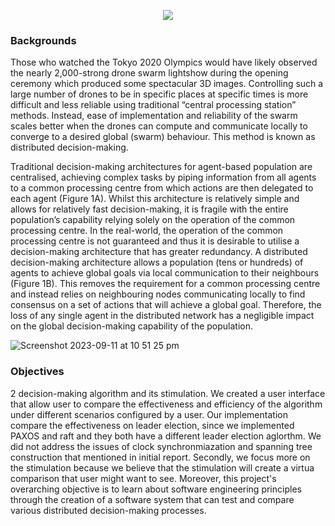 <p align="center">
  <img src="[http://some_place.com/image.png](https://github.com/tingkelvin/Cowboys-Aliens/assets/49113121/98b5756a-9656-449e-b61b-c8bb7a14b95f)" />
</p>

### Backgrounds

Those who watched the Tokyo 2020 Olympics would have likely observed the nearly 2,000-strong drone swarm
lightshow during the opening ceremony which produced some spectacular 3D images. Controlling such a large
number of drones to be in specific places at specific times is more difficult and less reliable using traditional “central
processing station” methods. Instead, ease of implementation and reliability of the swarm scales better when the
drones can compute and communicate locally to converge to a desired global (swarm) behaviour. This method is
known as distributed decision-making.

Traditional decision-making architectures for agent-based population are centralised, achieving complex tasks by
piping information from all agents to a common processing centre from which actions are then delegated to each
agent (Figure 1A). Whilst this architecture is relatively simple and allows for relatively fast decision-making, it is
fragile with the entire population’s capability relying solely on the operation of the common processing centre. In
the real-world, the operation of the common processing centre is not guaranteed and thus it is desirable to utilise
a decision-making architecture that has greater redundancy. A distributed decision-making architecture allows a
population (tens or hundreds) of agents to achieve global goals via local communication to their neighbours (Figure
1B). This removes the requirement for a common processing centre and instead relies on neighbouring nodes
communicating locally to find consensus on a set of actions that will achieve a global goal. Therefore, the loss of
any single agent in the distributed network has a negligible impact on the global decision-making capability of the
population.

![Screenshot 2023-09-11 at 10 51 25 pm](https://github.com/tingkelvin/Cowboys-Aliens/assets/49113121/60a54159-30b8-4abc-a7d5-5a1485ad121c)

### Objectives
2  decision-making algorithm and its stimulation. We created a user interface that allow user to compare the effectiveness and efficiency of the algorithm under different scenarios configured by a user. Our implementation compare the effectiveness on leader election, since we implemented PAXOS and raft and they both have a different leader election aglorthm. We did not address the issues of clock synchronmiazation and spanning tree construction that mentioned in initial report. Secondly, we focus more on the stimulation because we believe that the stimulation will create a virtua comparison that user might want to see. Moreover, this project's overarching objective is to learn about software engineering principles through the creation of a software system that can test and compare various distributed decision-making processes. 
